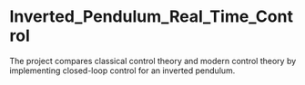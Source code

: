 # Inverted_Pendulum_Real_Time_Control
The project compares classical control theory and modern control theory by implementing closed-loop control for an inverted pendulum. 
